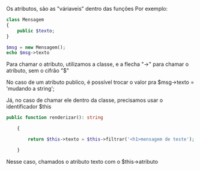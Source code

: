 Os atributos, são as "váriaveis" dentro das funções
Por exemplo:


```php
class Mensagem
{
	public $texto;
}

$msg = new Mensagem();
echo $msg->texto
```
Para chamar o atributo, utilizamos a classe, e a flecha "->" para chamar o atributo, sem o cifrão "$"

No caso de um atributo publico, é possível trocar o valor pra $msg->texto = 'mudando a string';

Já, no caso de chamar ele dentro da classe, precisamos usar o identificador $this

```php
public function renderizar(): string

    {

        return $this->texto = $this->filtrar('<h1>mensagem de teste');

    }
```

Nesse caso, chamados o atributo texto com o $this->atributo



